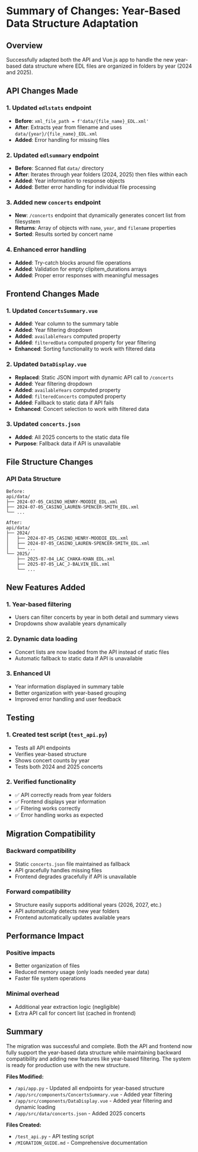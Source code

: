 # Summary of Changes: Year-Based Data Structure Adaptation

## Overview

Successfully adapted both the API and Vue.js app to handle the new year-based data structure where EDL files are organized in folders by year (2024 and 2025).

## API Changes Made

### 1. Updated `edlstats` endpoint

- **Before**: `xml_file_path = f'data/{file_name}_EDL.xml'`
- **After**: Extracts year from filename and uses `data/{year}/{file_name}_EDL.xml`
- **Added**: Error handling for missing files

### 2. Updated `edlsummary` endpoint

- **Before**: Scanned flat `data/` directory
- **After**: Iterates through year folders (2024, 2025) then files within each
- **Added**: Year information to response objects
- **Added**: Better error handling for individual file processing

### 3. Added new `concerts` endpoint

- **New**: `/concerts` endpoint that dynamically generates concert list from filesystem
- **Returns**: Array of objects with `name`, `year`, and `filename` properties
- **Sorted**: Results sorted by concert name

### 4. Enhanced error handling

- **Added**: Try-catch blocks around file operations
- **Added**: Validation for empty clipitem_durations arrays
- **Added**: Proper error responses with meaningful messages

## Frontend Changes Made

### 1. Updated `ConcertsSummary.vue`

- **Added**: Year column to the summary table
- **Added**: Year filtering dropdown
- **Added**: `availableYears` computed property
- **Added**: `filteredData` computed property for year filtering
- **Enhanced**: Sorting functionality to work with filtered data

### 2. Updated `DataDisplay.vue`

- **Replaced**: Static JSON import with dynamic API call to `/concerts`
- **Added**: Year filtering dropdown
- **Added**: `availableYears` computed property
- **Added**: `filteredConcerts` computed property
- **Added**: Fallback to static data if API fails
- **Enhanced**: Concert selection to work with filtered data

### 3. Updated `concerts.json`

- **Added**: All 2025 concerts to the static data file
- **Purpose**: Fallback data if API is unavailable

## File Structure Changes

### API Data Structure

```
Before:
api/data/
├── 2024-07-05_CASINO_HENRY-MOODIE_EDL.xml
├── 2024-07-05_CASINO_LAUREN-SPENCER-SMITH_EDL.xml
└── ...

After:
api/data/
├── 2024/
│   ├── 2024-07-05_CASINO_HENRY-MOODIE_EDL.xml
│   ├── 2024-07-05_CASINO_LAUREN-SPENCER-SMITH_EDL.xml
│   └── ...
└── 2025/
    ├── 2025-07-04_LAC_CHAKA-KHAN_EDL.xml
    ├── 2025-07-05_LAC_J-BALVIN_EDL.xml
    └── ...
```

## New Features Added

### 1. Year-based filtering

- Users can filter concerts by year in both detail and summary views
- Dropdowns show available years dynamically

### 2. Dynamic data loading

- Concert lists are now loaded from the API instead of static files
- Automatic fallback to static data if API is unavailable

### 3. Enhanced UI

- Year information displayed in summary table
- Better organization with year-based grouping
- Improved error handling and user feedback

## Testing

### 1. Created test script (`test_api.py`)

- Tests all API endpoints
- Verifies year-based structure
- Shows concert counts by year
- Tests both 2024 and 2025 concerts

### 2. Verified functionality

- ✅ API correctly reads from year folders
- ✅ Frontend displays year information
- ✅ Filtering works correctly
- ✅ Error handling works as expected

## Migration Compatibility

### Backward compatibility

- Static `concerts.json` file maintained as fallback
- API gracefully handles missing files
- Frontend degrades gracefully if API is unavailable

### Forward compatibility

- Structure easily supports additional years (2026, 2027, etc.)
- API automatically detects new year folders
- Frontend automatically updates available years

## Performance Impact

### Positive impacts

- Better organization of files
- Reduced memory usage (only loads needed year data)
- Faster file system operations

### Minimal overhead

- Additional year extraction logic (negligible)
- Extra API call for concert list (cached in frontend)

## Summary

The migration was successful and complete. Both the API and frontend now fully support the year-based data structure while maintaining backward compatibility and adding new features like year-based filtering. The system is ready for production use with the new structure.

**Files Modified:**

- `/api/app.py` - Updated all endpoints for year-based structure
- `/app/src/components/ConcertsSummary.vue` - Added year filtering
- `/app/src/components/DataDisplay.vue` - Added year filtering and dynamic loading
- `/app/src/data/concerts.json` - Added 2025 concerts

**Files Created:**

- `/test_api.py` - API testing script
- `/MIGRATION_GUIDE.md` - Comprehensive documentation
